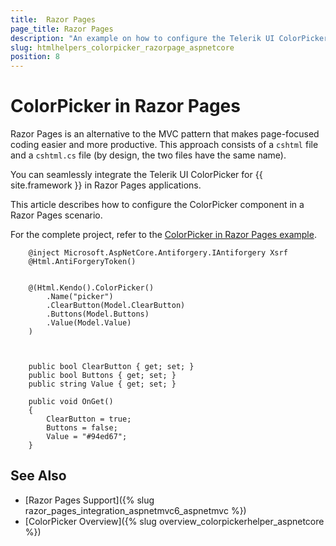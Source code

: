 ```yaml
---
title:  Razor Pages
page_title: Razor Pages
description: "An example on how to configure the Telerik UI ColorPicker component for {{ site.framework }} in a Razor Page."
slug: htmlhelpers_colorpicker_razorpage_aspnetcore
position: 8
---
```


# ColorPicker in Razor Pages

Razor Pages is an alternative to the MVC pattern that makes page-focused coding easier and more productive. This approach consists of a `cshtml` file and a `cshtml.cs` file (by design, the two files have the same name). 

You can seamlessly integrate the Telerik UI ColorPicker for {{ site.framework }} in Razor Pages applications.

This article describes how to configure the ColorPicker component in a Razor Pages scenario.

For the complete project, refer to the [ColorPicker in Razor Pages example](https://github.com/telerik/ui-for-aspnet-core-examples/blob/master/Telerik.Examples.RazorPages/Telerik.Examples.RazorPages/Pages/ColorPicker/ColorPickerIndex.cshtml).

```tab-HtmlHelper(csthml)        
    @inject Microsoft.AspNetCore.Antiforgery.IAntiforgery Xsrf
	@Html.AntiForgeryToken()
	
	
	@(Html.Kendo().ColorPicker()
		.Name("picker")	
		.ClearButton(Model.ClearButton)
		.Buttons(Model.Buttons)
		.Value(Model.Value)
	)
	
```
```tab-PageModel(cshtml.cs)      
	
	public bool ClearButton { get; set; }	
    public bool Buttons { get; set; }
    public string Value { get; set; }
	
    public void OnGet()
    {
        ClearButton = true;
        Buttons = false;
        Value = "#94ed67";
    }
```

## See Also

* [Razor Pages Support]({% slug razor_pages_integration_aspnetmvc6_aspnetmvc %})
* [ColorPicker Overview]({% slug overview_colorpickerhelper_aspnetcore %})

